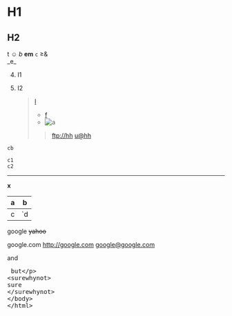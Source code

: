 # H1

H2
--

t ☺
*b* **em** `c`
&ge;\&\
\_e\_

4) I1

5) I2
   > [l](/u "t")
   >
   > - [f]
   > - ![a](/u "t")
   >
   >> <ftp://hh>
   >> <u@hh>

~~~ l☺
cb
~~~

    c1
    c2

***

<div>
<b>x</b>
</div>

| a | b |
| --- | --- |
| c | `d|` \| e |

google ~~yahoo~~

google.com http://google.com google@google.com

and <xmp> but

<surewhynot>
sure
</surewhynot>

[f]: /u "t"
